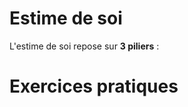 <!-- Title: Estime de soi
     Menu: Pour les psychologues / Estime de soi
     Description: Fiche sur l'estime de soi -->

# Estime de soi

L'estime de soi repose sur **3 piliers** :

<object class="schema" type="image/svg+xml" data="{ASSET:psycho/estime1.svg}"></object>

# Exercices pratiques

<object class="schema" type="image/svg+xml" data="{ASSET:psycho/estime2.svg}"></object>
